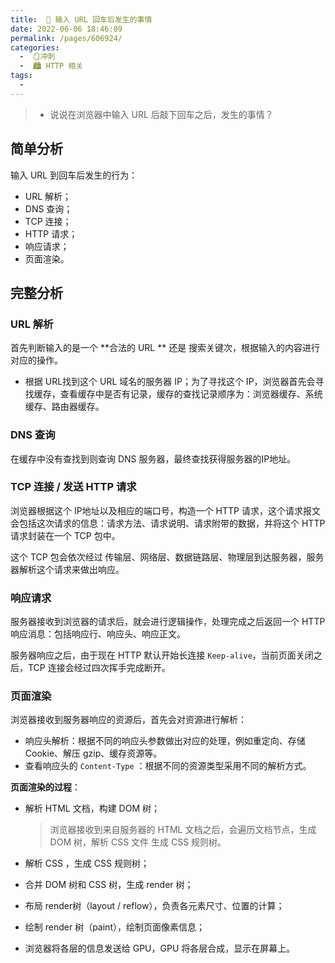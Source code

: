 ```yaml
---
title:  🍎 输入 URL 回车后发生的事情
date: 2022-06-06 18:46:09
permalink: /pages/606924/
categories:
  -  🪞冲刺
  -  🏙 HTTP 相关
tags:
  - 
---
```

> + 说说在浏览器中输入 URL 后敲下回车之后，发生的事情？



## 简单分析

输入 URL 到回车后发生的行为：

+ URL 解析；
+ DNS 查询；
+ TCP 连接；
+ HTTP 请求；
+ 响应请求；
+ 页面渲染。



## 完整分析

### URL 解析

首先判断输入的是一个 **合法的 URL ** 还是 搜索关键次，根据输入的内容进行对应的操作。

+ 根据 URL找到这个 URL 域名的服务器 IP；为了寻找这个 IP，浏览器首先会寻找缓存，查看缓存中是否有记录，缓存的查找记录顺序为：浏览器缓存、系统缓存、路由器缓存。



### DNS 查询

在缓存中没有查找到则查询 DNS 服务器，最终查找获得服务器的IP地址。



### TCP 连接 / 发送 HTTP 请求

浏览器根据这个 IP地址以及相应的端口号，构造一个 HTTP 请求，这个请求报文会包括这次请求的信息：请求方法、请求说明、请求附带的数据，并将这个 HTTP 请求封装在一个 TCP 包中。

这个 TCP 包会依次经过 传输层、网络层、数据链路层、物理层到达服务器，服务器解析这个请求来做出响应。



### 响应请求

服务器接收到浏览器的请求后，就会进行逻辑操作，处理完成之后返回一个 HTTP 响应消息：包括响应行、响应头、响应正文。

服务器响应之后，由于现在 HTTP 默认开始长连接 `Keep-alive`，当前页面关闭之后，TCP 连接会经过四次挥手完成断开。



### 页面渲染

浏览器接收到服务器响应的资源后，首先会对资源进行解析：

+ 响应头解析：根据不同的响应头参数做出对应的处理，例如重定向、存储 Cookie、解压 gzip、缓存资源等。
+ 查看响应头的 `Content-Type` ：根据不同的资源类型采用不同的解析方式。



**页面渲染的过程**：

+ 解析 HTML 文档，构建 DOM 树；

  > 浏览器接收到来自服务器的 HTML 文档之后，会遍历文档节点，生成 DOM 树，解析 CSS 文件 生成 CSS 规则树。

+ 解析 CSS ，生成 CSS 规则树；

+ 合并 DOM 树和 CSS 树，生成 render 树；

+ 布局 render树（layout / reflow），负责各元素尺寸、位置的计算；

+ 绘制 render 树（paint），绘制页面像素信息；

+ 浏览器将各层的信息发送给 GPU，GPU 将各层合成，显示在屏幕上。

